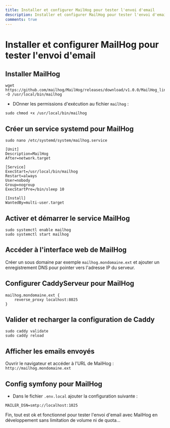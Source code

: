 ```yaml
---
title: Installer et configurer MailHog pour tester l'envoi d'email
description: Installer et configurer MailHog pour tester l'envoi d'email sur Ubuntu Server 20.04 LTS. ce MailCatcher permet de capturer et visualiser les emails envoyés par les applications web en développement très facilement.
comments: true
---
```


# Installer et configurer MailHog pour tester l'envoi d'email

## Installer MailHog

```shell
wget https://github.com/mailhog/MailHog/releases/download/v1.0.0/MailHog_linux_amd64 -O /usr/local/bin/mailhog
```

- DOnner les permissions d'exécution au fichier `mailhog` :

```shell
sudo chmod +x /usr/local/bin/mailhog
```

## Créer un service systemd pour MailHog


```shell
sudo nano /etc/systemd/system/mailhog.service
```

```shell
[Unit]
Description=MailHog
After=network.target

[Service]
ExecStart=/usr/local/bin/mailhog
Restart=always
User=nobody
Group=nogroup
ExecStartPre=/bin/sleep 10

[Install]
WantedBy=multi-user.target
```

## Activer et démarrer le service MailHog

```shell
sudo systemctl enable mailhog
sudo systemctl start mailhog
```

## Accéder à l'interface web de MailHog

Créer un sous domaine par exemple `mailhog.mondomaine.ext` et ajouter un enregistrement DNS pour pointer vers l'adresse IP du serveur.

## Configurer CaddyServeur pour MailHog

```shell
mailhog.mondomaine.ext {
    reverse_proxy localhost:8025
}
```

## Valider et recharger la configuration de Caddy

```shell
sudo caddy validate
sudo caddy reload
```

## Afficher les emails envoyés

Ouvrir le navigateur et accéder à l'URL de MailHog : `http://mailhog.mondomaine.ext`

## Config symfony pour MailHog

- Dans le fichier `.env.local` ajouter la configuration suivante :

```shell
MAILER_DSN=smtp://localhost:1025
```

Fin, tout est ok et fonctionnel pour tester l'envoi d'email avec MailHog en développement sans limitation de volume ni de quota...

